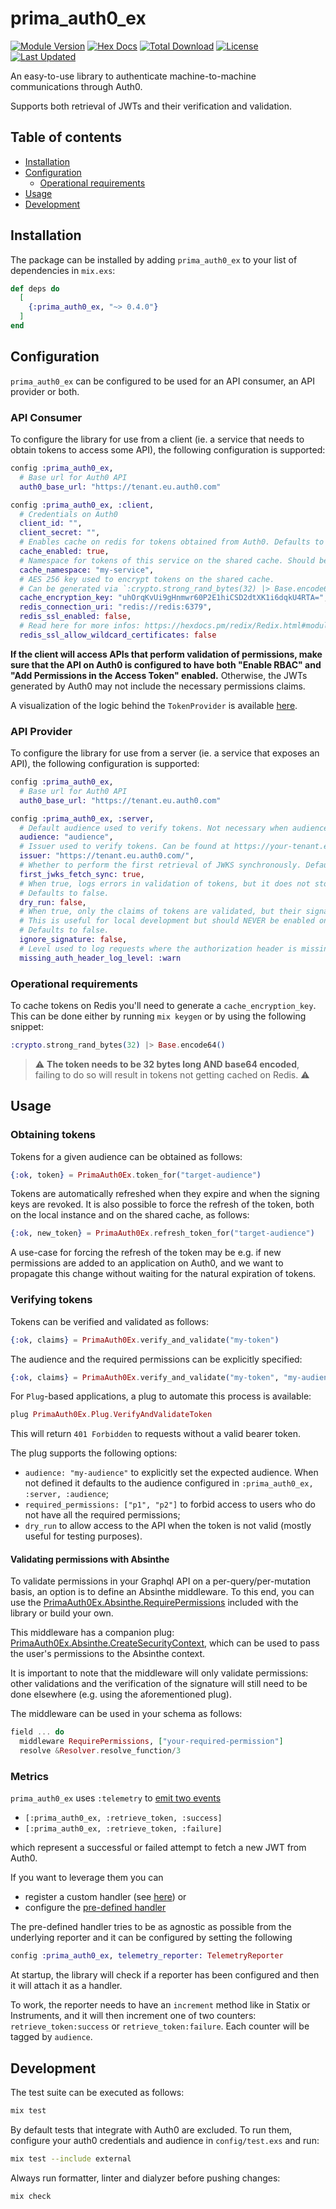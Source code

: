 # prima_auth0_ex

[![Module Version](https://img.shields.io/hexpm/v/prima_auth0_ex.svg)](https://hex.pm/packages/prima_auth0_ex)
[![Hex Docs](https://img.shields.io/badge/hex-docs-lightgreen.svg)](https://hexdocs.pm/prima_auth0_ex/)
[![Total Download](https://img.shields.io/hexpm/dt/prima_auth0_ex.svg)](https://hex.pm/packages/prima_auth0_ex)
[![License](https://img.shields.io/hexpm/l/prima_auth0_ex.svg)](https://github.com/primait/auth0_ex/blob/master/LICENSE.md)
[![Last Updated](https://img.shields.io/github/last-commit/primait/auth0_ex.svg)](https://github.com/primait/auth0_ex/commits/master)

An easy-to-use library to authenticate machine-to-machine communications through Auth0.

Supports both retrieval of JWTs and their verification and validation.

## Table of contents

- [Installation](#installation)
- [Configuration](#configuration)
  - [Operational requirements](#operational-requirements)
- [Usage](#usage)
- [Development](#development)

## Installation

The package can be installed by adding `prima_auth0_ex` to your list of dependencies in `mix.exs`:

```elixir
def deps do
  [
    {:prima_auth0_ex, "~> 0.4.0"}
  ]
end
```

## Configuration

`prima_auth0_ex` can be configured to be used for an API consumer, an API provider or both.

### API Consumer

To configure the library for use from a client (ie. a service that needs to obtain tokens to access some API),
the following configuration is supported:

```elixir
config :prima_auth0_ex,
  # Base url for Auth0 API
  auth0_base_url: "https://tenant.eu.auth0.com"

config :prima_auth0_ex, :client,
  # Credentials on Auth0
  client_id: "",
  client_secret: "",
  # Enables cache on redis for tokens obtained from Auth0. Defaults to true.
  cache_enabled: true,
  # Namespace for tokens of this service on the shared cache. Should be unique per service (e.g., the service name)
  cache_namespace: "my-service",
  # AES 256 key used to encrypt tokens on the shared cache.
  # Can be generated via `:crypto.strong_rand_bytes(32) |> Base.encode64()`.
  cache_encryption_key: "uhOrqKvUi9gHnmwr60P2E1hiCSD2dtXK1i6dqkU4RTA=",
  redis_connection_uri: "redis://redis:6379",
  redis_ssl_enabled: false,
  # Read here for more infos: https://hexdocs.pm/redix/Redix.html#module-ssl
  redis_ssl_allow_wildcard_certificates: false
```

**If the client will access APIs that perform validation of permissions, make sure that the API on Auth0 is configured to have both "Enable RBAC" and "Add Permissions in the Access Token" enabled.**
Otherwise, the JWTs generated by Auth0 may not include the necessary permissions claims.

A visualization of the logic behind the `TokenProvider` is available [here](client_flow.jpg).

### API Provider

To configure the library for use from a server (ie. a service that exposes an API),
the following configuration is supported:

```elixir
config :prima_auth0_ex,
  # Base url for Auth0 API
  auth0_base_url: "https://tenant.eu.auth0.com"

config :prima_auth0_ex, :server,
  # Default audience used to verify tokens. Not necessary when audience is set explicitly on usage.
  audience: "audience",
  # Issuer used to verify tokens. Can be found at https://your-tenant.eu.auth0.com/.well-known/openid-configuration
  issuer: "https://tenant.eu.auth0.com/",
  # Whether to perform the first retrieval of JWKS synchronously. Defaults to true.
  first_jwks_fetch_sync: true,
  # When true, logs errors in validation of tokens, but it does not stop the request when the token is not valid.
  # Defaults to false.
  dry_run: false,
  # When true, only the claims of tokens are validated, but their signature is not verified.
  # This is useful for local development but should NEVER be enabled on production-like systems.
  # Defaults to false.
  ignore_signature: false,
  # Level used to log requests where the authorization header is missing. 
  missing_auth_header_log_level: :warn
```

### Operational requirements

To cache tokens on Redis you'll need to generate a `cache_encryption_key`. This can be done either by running `mix keygen` or by using the following snippet:

```elixir
:crypto.strong_rand_bytes(32) |> Base.encode64()
```

> :warning: **The token needs to be 32 bytes long AND base64 encoded**, failing to do so will result in tokens not getting cached on Redis. :warning:

## Usage

### Obtaining tokens

Tokens for a given audience can be obtained as follows:

```elixir
{:ok, token} = PrimaAuth0Ex.token_for("target-audience")
```

Tokens are automatically refreshed when they expire and when the signing keys are revoked.
It is also possible to force the refresh of the token, both on the local instance and on the shared cache, as follows:

```elixir
{:ok, new_token} = PrimaAuth0Ex.refresh_token_for("target-audience")
```

A use-case for forcing the refresh of the token may be e.g. if new permissions are added to an application on Auth0, and we want to propagate this change without waiting for the natural expiration of tokens.

### Verifying tokens

Tokens can be verified and validated as follows:

```elixir
{:ok, claims} = PrimaAuth0Ex.verify_and_validate("my-token")
```

The audience and the required permissions can be explicitly specified:

```elixir
{:ok, claims} = PrimaAuth0Ex.verify_and_validate("my-token", "my-audience", ["required-permission1"])
```

For `Plug`-based applications, a plug to automate this process is available:

```elixir
plug PrimaAuth0Ex.Plug.VerifyAndValidateToken
```

This will return `401 Forbidden` to requests without a valid bearer token.

The plug supports the following options:

- `audience: "my-audience"` to explicitly set the expected audience. When not defined it defaults to the audience configured in `:prima_auth0_ex, :server, :audience`;
- `required_permissions: ["p1", "p2"]` to forbid access to users who do not have all the required permissions;
- `dry_run` to allow access to the API when the token is not valid (mostly useful for testing purposes).

#### Validating permissions with Absinthe

To validate permissions in your Graphql API on a per-query/per-mutation basis, an option is to define an Absinthe middleware. To this end, you can use the [PrimaAuth0Ex.Absinthe.RequirePermissions](lib/prima_auth0_ex/absinthe/require_permissions.ex) included with the library or build your own.

This middleware has a companion plug: [PrimaAuth0Ex.Absinthe.CreateSecurityContext](lib/prima_auth0_ex/absinthe/create_security_context.ex), which can be used to pass the user's permissions to the Absinthe context.

It is important to note that the middleware will only validate permissions: other validations and the verification of the signature will still need to be done elsewhere (e.g. using the aforementioned plug).

The middleware can be used in your schema as follows:

```elixir
field ... do
  middleware RequirePermissions, ["your-required-permission"]
  resolve &Resolver.resolve_function/3
```

### Metrics

`prima_auth0_ex` uses `:telemetry` to [emit two events](/lib/prima_auth0_ex/token_provider/auth0_authorization_service.ex#L56)

- `[:prima_auth0_ex, :retrieve_token, :success]`
- `[:prima_auth0_ex, :retrieve_token, :failure]`

which represent a successful or failed attempt to fetch a new JWT from Auth0.

If you want to leverage them you can

- register a custom handler (see [here](https://hexdocs.pm/telemetry/readme.html)) or
- configure the [pre-defined handler](/lib/prima_auth0_ex/telemetry.ex)

The pre-defined handler tries to be as agnostic as possible from the underlying reporter and it can be configured by setting the following

```elixir
config :prima_auth0_ex, telemetry_reporter: TelemetryReporter
```

At startup, the library will check if a reporter has been configured and then it will attach it as a handler.

To work, the reporter needs to have an `increment` method like in Statix or Instruments, and it will then increment one of two counters: `retrieve_token:success` or `retrieve_token:failure`. Each counter will be tagged by `audience`.

## Development

The test suite can be executed as follows:

```bash
mix test
```

By default tests that integrate with Auth0 are excluded.
To run them, configure your auth0 credentials and audience in `config/test.exs` and run:

```bash
mix test --include external
```

Always run formatter, linter and dialyzer before pushing changes:

```bash
mix check
```
